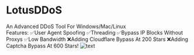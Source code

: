 # LotusDDoS
An Advanced DDoS Tool For Windows/Mac/Linux  
Features: 
✅User Agent Spoofing 
✅Threading 
✅Bypass IP Blocks Without Proxys 
✅Low Bandwidth
❌Adding Cloudflare Bypass At 200 Stars 
❌Adding Captcha Bypass At 600 Stars!
![text](https://user-images.githubusercontent.com/117490671/200091066-8522bf1f-0857-4da2-8b63-94e49c9f4c9f.gif)
